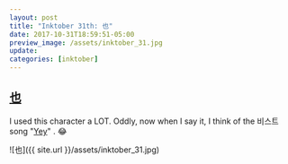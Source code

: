 ```yaml
---
layout: post
title: "Inktober 31th: 也"
date: 2017-10-31T18:59:51-05:00
preview_image: /assets/inktober_31.jpg
update: 
categories: [inktober]
---
```


## [也](http://www.learnchineseez.com/read-write/traditional/view.php?code=4ea4&last=1)

I used this character a LOT. Oddly, now when I say it, I think of the 비스트 song "[Yey](https://www.youtube.com/watch?v=8JQJ83aFNo8)"
. 😂

![也]({{ site.url }}/assets/inktober_31.jpg)
